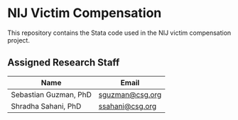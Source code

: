 # NIJ Victim Compensation

This repository contains the Stata code used in the NIJ victim compensation project.

## Assigned Research Staff

| Name | Email | 
|------|-------|
| Sebastian Guzman, PhD | sguzman@csg.org |
| Shradha Sahani, PhD | ssahani@csg.org |